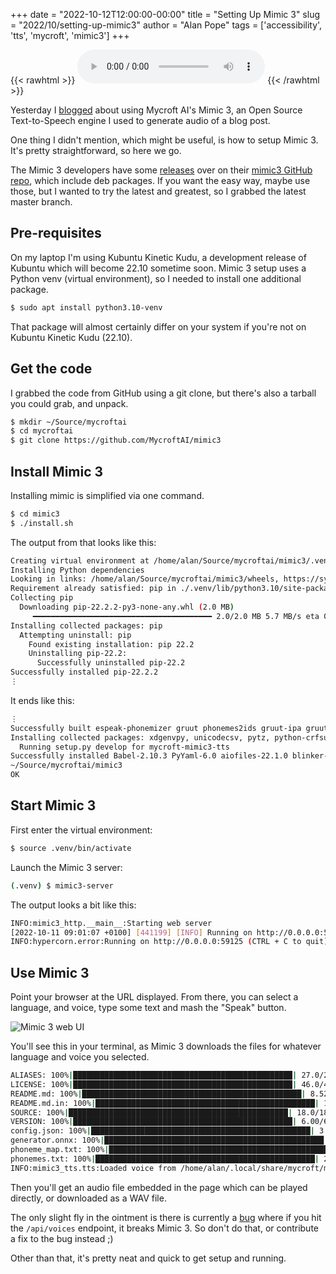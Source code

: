 +++
date = "2022-10-12T12:00:00-00:00"
title = "Setting Up Mimic 3"
slug = "2022/10/setting-up-mimic3"
author = "Alan Pope"
tags = ['accessibility', 'tts', 'mycroft', 'mimic3']
+++

{{< rawhtml >}}
    <audio controls src="/blog/audio/audio_2022-10-12_10-55-04.mp3"><a href="/blog/audio/audio_2022-10-12_10-55-04.mp3">Download audio</a></audio>
{{< /rawhtml >}}

Yesterday I [blogged](/blog/2022/10/blog-to-speech-in-my-voice/) about using Mycroft AI's Mimic 3, an Open Source Text-to-Speech engine I used to generate audio of a blog post.

One thing I didn't mention, which might be useful, is how to setup Mimic 3. It's pretty straightforward, so here we go.

The Mimic 3 developers have some [releases](https://github.com/MycroftAI/mimic3/releases) over on their [mimic3 GitHub repo](https://github.com/MycroftAI/mimic3), which include deb packages. If you want the easy way, maybe use those, but I wanted to try the latest and greatest, so I grabbed the latest master branch.

## Pre-requisites

On my laptop I'm using Kubuntu Kinetic Kudu, a development release of Kubuntu which will become 22.10 sometime soon. Mimic 3 setup uses a Python venv (virtual environment), so I needed to install one additional package.

```bash
$ sudo apt install python3.10-venv
```

That package will almost certainly differ on your system if you're not on Kubuntu Kinetic Kudu (22.10). 

## Get the code

I grabbed the code from GitHub using a git clone, but there's also a tarball you could grab, and unpack.

```bash
$ mkdir ~/Source/mycroftai
$ cd mycroftai
$ git clone https://github.com/MycroftAI/mimic3
```

## Install Mimic 3

Installing mimic is simplified via one command. 

```bash
$ cd mimic3
$ ./install.sh
```

The output from that looks like this:

```bash
Creating virtual environment at /home/alan/Source/mycroftai/mimic3/.venv (Python 3.10.7)
Installing Python dependencies
Looking in links: /home/alan/Source/mycroftai/mimic3/wheels, https://synesthesiam.github.io/prebuilt-apps/
Requirement already satisfied: pip in ./.venv/lib/python3.10/site-packages (22.2)
Collecting pip
  Downloading pip-22.2.2-py3-none-any.whl (2.0 MB)
     ━━━━━━━━━━━━━━━━━━━━━━━━━━━━━━━━━━━━━━━━ 2.0/2.0 MB 5.7 MB/s eta 0:00:00
Installing collected packages: pip
  Attempting uninstall: pip
    Found existing installation: pip 22.2
    Uninstalling pip-22.2:
      Successfully uninstalled pip-22.2
Successfully installed pip-22.2.2
⋮
```

It ends like this:

```bash
⋮
Successfully built espeak-phonemizer gruut phonemes2ids gruut-ipa gruut_lang_de gruut_lang_en gruut_lang_es gruut_lang_fa gruut_lang_fr gruut_lang_it gruut_lang_nl gruut_lang_ru gruut_lang_sw nltk unicodecsv docopt libwapiti editdistance
Installing collected packages: xdgenvpy, unicodecsv, pytz, python-crfsuite, phonemes2ids, mypy-extensions, munkres, mpmath, gruut_lang_sw, gruut_lang_ru, gruut_lang_nl, gruut_lang_it, gruut_lang_fr, gruut_lang_fa, gruut_lang_es, gruut_lang_en, gruut_lang_de, flatbuffers, espeak-phonemizer, docopt, urllib3, tzdata, typing-extensions, tqdm, toml, sympy, six, regex, PyYaml, pyparsing, protobuf, priority, numpy, num2words, networkx, markupsafe, marisa-trie, itsdangerous, idna, hyperframe, humanfriendly, hpack, h11, gruut-ipa, editdistance, click, charset-normalizer, certifi, blinker, Babel, aiofiles, wsproto, werkzeug, typing-inspect, requests, pytz-deprecation-shim, python-dateutil, panphon, packaging, nltk, libwapiti, jsonlines, jinja2, h2, coloredlogs, tzlocal, swagger-ui-py, onnxruntime, marshmallow, hypercorn, hazm, epitran, quart, marshmallow-enum, dateparser, quart-cors, gruut, dataclasses-json, mycroft-mimic3-tts
  Running setup.py develop for mycroft-mimic3-tts
Successfully installed Babel-2.10.3 PyYaml-6.0 aiofiles-22.1.0 blinker-1.5 certifi-2022.9.24 charset-normalizer-2.1.1 click-8.1.3 coloredlogs-15.0.1 dataclasses-json-0.5.7 dateparser-1.1.1 docopt-0.6.2 editdistance-0.6.0 epitran-1.17 espeak-phonemizer-1.1.0 flatbuffers-22.9.24 gruut-2.3.4 gruut-ipa-0.13.0 gruut_lang_de-2.0.0 gruut_lang_en-2.0.0 gruut_lang_es-2.0.0 gruut_lang_fa-2.0.0 gruut_lang_fr-2.0.2 gruut_lang_it-2.0.0 gruut_lang_nl-2.0.2 gruut_lang_ru-2.0.0 gruut_lang_sw-2.0.0 h11-0.14.0 h2-4.1.0 hazm-0.7.0 hpack-4.0.0 humanfriendly-10.0 hypercorn-0.14.3 hyperframe-6.0.1 idna-3.4 itsdangerous-2.1.2 jinja2-3.1.2 jsonlines-1.2.0 libwapiti-0.2.1 marisa-trie-0.7.7 markupsafe-2.1.1 marshmallow-3.18.0 marshmallow-enum-1.5.1 mpmath-1.2.1 munkres-1.1.4 mycroft-mimic3-tts-0.2.3 mypy-extensions-0.4.3 networkx-2.8.7 nltk-3.3 num2words-0.6.0 numpy-1.23.3 onnxruntime-1.12.1 packaging-21.3 panphon-0.20.0 phonemes2ids-1.2.2 priority-2.0.0 protobuf-4.21.7 pyparsing-3.0.9 python-crfsuite-0.9.8 python-dateutil-2.8.2 pytz-2022.4 pytz-deprecation-shim-0.1.0.post0 quart-0.18.3 quart-cors-0.5.0 regex-2022.3.2 requests-2.28.1 six-1.16.0 swagger-ui-py-21.12.8 sympy-1.11.1 toml-0.10.2 tqdm-4.64.1 typing-extensions-4.4.0 typing-inspect-0.8.0 tzdata-2022.4 tzlocal-4.2 unicodecsv-0.14.1 urllib3-1.26.12 werkzeug-2.2.2 wsproto-1.2.0 xdgenvpy-2.3.5
~/Source/mycroftai/mimic3
OK
```

## Start Mimic 3

First enter the virtual environment:

```bash
$ source .venv/bin/activate
```

Launch the Mimic 3 server:

```bash
(.venv) $ mimic3-server
```

The output looks a bit like this:

```bash
INFO:mimic3_http.__main__:Starting web server
[2022-10-11 09:01:07 +0100] [441199] [INFO] Running on http://0.0.0.0:59125 (CTRL + C to quit)
INFO:hypercorn.error:Running on http://0.0.0.0:59125 (CTRL + C to quit)
```

## Use Mimic 3

Point your browser at the URL displayed. From there, you can select a language, and voice, type some text and mash the "Speak" button. 

![Mimic 3 web UI](/blog/images/2022-10-11/mimic3.png)

You'll see this in your terminal, as Mimic 3 downloads the files for whatever language and voice you selected.

```bash
ALIASES: 100%|█████████████████████████████████████████████████| 27.0/27.0 [00:00<00:00, 101kB/s]
LICENSE: 100%|█████████████████████████████████████████████████| 46.0/46.0 [00:00<00:00, 244kB/s]
README.md: 100%|█████████████████████████████████████████████████| 8.52k/8.52k [00:00<00:00, 9.15MB/s]
README.md.in: 100%|█████████████████████████████████████████████████| 155/155 [00:00<00:00, 652kB/s]
SOURCE: 100%|█████████████████████████████████████████████████| 18.0/18.0 [00:00<00:00, 94.0kB/s]
VERSION: 100%|█████████████████████████████████████████████████| 6.00/6.00 [00:00<00:00, 10.5kB/s]
config.json: 100%|█████████████████████████████████████████████████| 3.41k/3.41k [00:00<00:00, 5.63MB/s]
generator.onnx: 100%|█████████████████████████████████████████████████| 59.9M/59.9M [00:05<00:00, 10.6MB/s]
phoneme_map.txt: 100%|█████████████████████████████████████████████████| 15.0/15.0 [00:00<00:00, 68.0kB/s]
phonemes.txt: 100%|█████████████████████████████████████████████████| 263/263 [00:00<00:00, 442kB/s]
INFO:mimic3_tts.tts:Loaded voice from /home/alan/.local/share/mycroft/mimic3/voices/en_UK/apope_low
```

Then you'll get an audio file embedded in the page which can be played directly, or downloaded as a WAV file.

The only slight fly in the ointment is there is currently a [bug](https://github.com/MycroftAI/mimic3/issues/23) where if you hit the `/api/voices` endpoint, it breaks Mimic 3. So don't do that, or contribute a fix to the bug instead ;)

Other than that, it's pretty neat and quick to get setup and running.